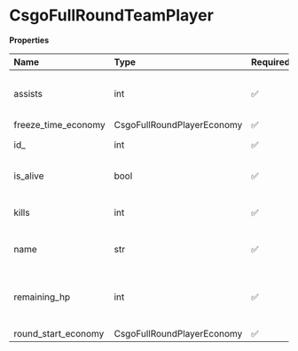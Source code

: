 # CsgoFullRoundTeamPlayer

**Properties**

| Name                | Type                       | Required | Description                                     |
| :------------------ | :------------------------- | :------- | :---------------------------------------------- |
| assists             | int                        | ✅       | Player's number of kill assists for a game      |
| freeze_time_economy | CsgoFullRoundPlayerEconomy | ✅       |                                                 |
| id\_                | int                        | ✅       | ID of the player                                |
| is_alive            | bool                       | ✅       | Whether the player is alive or not              |
| kills               | int                        | ✅       | Player's number of kills                        |
| name                | str                        | ✅       | Professional name of the player                 |
| remaining_hp        | int                        | ✅       | Number of health points at the end of the round |
| round_start_economy | CsgoFullRoundPlayerEconomy | ✅       |                                                 |

<!-- This file was generated by liblab | https://liblab.com/ -->
